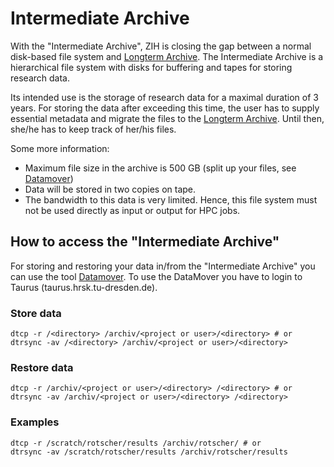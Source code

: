 # Intermediate Archive

With the "Intermediate Archive", ZIH is closing the gap between a normal disk-based file system and
[Longterm Archive](PreservationResearchData.md). The Intermediate Archive is a hierarchical file
system with disks for buffering and tapes for storing research data.

Its intended use is the storage of research data for a maximal duration of 3 years. For storing the
data after exceeding this time, the user has to supply essential metadata and migrate the files to
the [Longterm Archive](PreservationResearchData.md). Until then, she/he has to keep track of her/his
files.

Some more information:

- Maximum file size in the archive is 500 GB (split up your files, see
  [Datamover](../data_moving/DataMover.md))
- Data will be stored in two copies on tape.
- The bandwidth to this data is very limited. Hence, this file system
  must not be used directly as input or output for HPC jobs.

## How to access the "Intermediate Archive"

For storing and restoring your data in/from the "Intermediate Archive" you can use the tool
[Datamover](../data_moving/DataMover.md). To use the DataMover you have to login to Taurus
(taurus.hrsk.tu-dresden.de).

### Store data

```Shell Session
dtcp -r /<directory> /archiv/<project or user>/<directory> # or
dtrsync -av /<directory> /archiv/<project or user>/<directory>
```

### Restore data

```Shell Session
dtcp -r /archiv/<project or user>/<directory> /<directory> # or
dtrsync -av /archiv/<project or user>/<directory> /<directory>
```

### Examples

```Shell Session
dtcp -r /scratch/rotscher/results /archiv/rotscher/ # or
dtrsync -av /scratch/rotscher/results /archiv/rotscher/results
```
